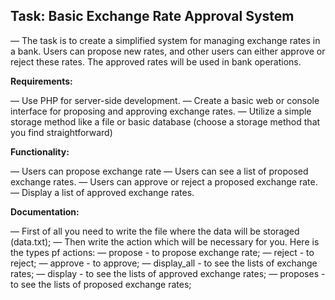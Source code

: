 ## Task: Basic Exchange Rate Approval System

— The task is to create a simplified system for managing exchange rates in a bank. Users can propose new rates, and other users can either approve or reject these rates. The approved rates will be used in bank operations.

**Requirements:**

— Use PHP for server-side development.
— Create a basic web  or console interface for proposing and approving exchange rates.
— Utilize a simple storage method like a file or basic database (choose a storage method that you find straightforward)

**Functionality:**

— Users can propose exchange rate
— Users can see a list of proposed exchange rates.
— Users can approve or reject a proposed exchange rate.
— Display a list of approved exchange rates.

**Documentation:**

— First of all you need to write the file where the data will be storaged (data.txt);
— Then write the action which will be necessary for you. Here is the types pf actions:
    — propose - to propose exchange rate;
    — reject - to reject;
    — approve - to approve;
    — display_all - to see the lists of exchange rates;
    — display - to see the lists of approved exchange rates;
    — proposes - to see the lists of proposed exchange rates;
